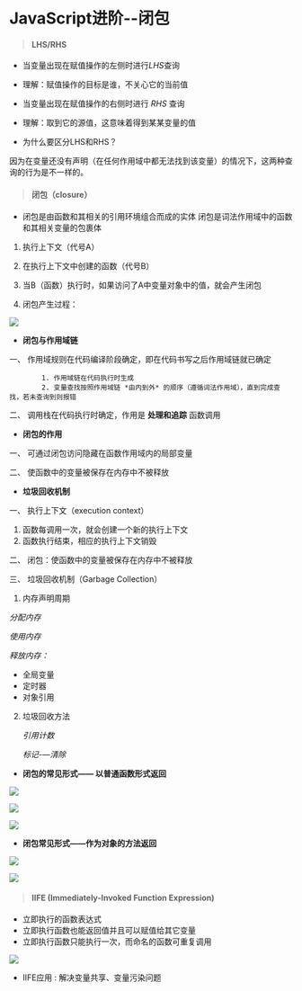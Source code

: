 # JavaScript进阶--闭包

> #### **LHS/RHS** ####

+ 当变量出现在赋值操作的左侧时进行*LHS*查询

+  理解：赋值操作的目标是谁，不关心它的当前值

+  当变量出现在赋值操作的右侧时进行 *RHS* 查询

+  理解：取到它的源值，这意味着得到某某变量的值

  

+ 为什么要区分LHS和RHS？

​      因为在变量还没有声明（在任何作用域中都无法找到该变量）的情况下，这两种查询的行为是不一样的。





> #### **闭包（closure）** ####

+ 闭包是由函数和其相关的引用环境组合而成的实体
  闭包是词法作用域中的函数和其相关变量的包裹体

1. 执行上下文（代号A）

2. 在执行上下文中创建的函数（代号B）
3. 当B（函数）执行时，如果访问了A中变量对象中的值，就会产生闭包
4. 闭包产生过程：

![](https://i.imgur.com/FWkw0aQ.png)



+ **闭包与作用域链**

一、 作用域规则在代码编译阶段确定，即在代码书写之后作用域链就已确定

            1. 作用域链在代码执行时生成
            2. 变量查找按照作用域链 *由内到外* 的顺序（遵循词法作用域），直到完成查找，若未查询到则报错

二、  调用栈在代码执行时确定，作用是 **处理和追踪** 函数调用



+ **闭包的作用**

一、 可通过闭包访问隐藏在函数作用域内的局部变量

二、 使函数中的变量被保存在内存中不被释放



+ **垃圾回收机制**

一、 执行上下文（execution context）

1. 函数每调用一次，就会创建一个新的执行上下文
2.  函数执行结束，相应的执行上下文销毁

二、 闭包：使函数中的变量被保存在内存中不被释放

三、 垃圾回收机制（Garbage Collection）

1.  内存声明周期

   *分配内存*

   *使用内存*

   *释放内存：*

   * 全局变量
   * 定时器
   * 对象引用

2. 垃圾回收方法

   *引用计数*

   *标记-—清除*



+ **闭包的常见形式—— 以普通函数形式返回**



![](https://i.imgur.com/YtgdSeN.png)



![](https://i.imgur.com/XkVsmDA.png)



![](https://i.imgur.com/O3TVQYy.png)



+ **闭包常见形式——作为对象的方法返回**

![](https://i.imgur.com/Y6HA4Tv.png)



![](https://i.imgur.com/1QNVeQX.png)



> ####  **IIFE** (Immediately-Invoked Function Expression) #### 

* 立即执行的函数表达式
* 立即执行函数也能返回值并且可以赋值给其它变量
* 立即执行函数只能执行一次，而命名的函数可重复调用

![](https://i.imgur.com/zvODBFi.png)

* IIFE应用 : 解决变量共享、变量污染问题